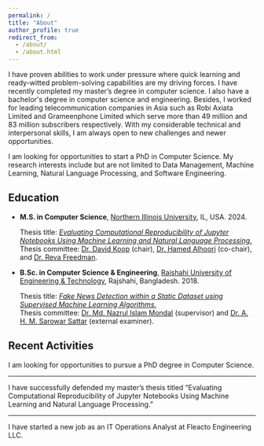 ```yaml
---
permalink: /
title: "About"
author_profile: true
redirect_from: 
  - /about/
  - /about.html
---
```


I have proven abilities to work under pressure where quick learning and ready-witted problem-solving capabilities are my driving forces. I have recently completed my master’s degree in computer science. I also have a bachelor's degree in computer science and engineering. Besides, I worked for leading telecommunication companies in Asia such as Robi Axiata Limited and Grameenphone Limited which serve more than 49 million and 83 million subscribers respectively. With my considerable technical and interpersonal skills, I am always open to new challenges and newer opportunities.

I am looking for opportunities to start a PhD in Computer Science. My research interests include but are not limited to Data Management, Machine Learning, Natural Language Processing, and Software Engineering. 

Education
---------
* **M.S. in Computer Science**, [Northern Illinois University](https://www.niu.edu/index.shtml), IL, USA. 2024.
  
  Thesis title: _[Evaluating Computational Reproducibility of Jupyter Notebooks Using Machine Learning and Natural Language Processing.](https://www.proquest.com/docview/3100751446)_  
  Thesis committee: [Dr. David Koop](https://faculty.cs.niu.edu/~dakoop/) (chair), [Dr. Hamed Alhoori](https://alhoori.github.io/) (co-chair), and [Dr. Reva Freedman](https://faculty.cs.niu.edu/~freedman/).
* **B.Sc. in Computer Science & Engineering**, [Rajshahi University of Engineering & Technology](https://www.ruet.ac.bd/), Rajshahi, Bangladesh. 2018.
  
  Thesis title: _[Fake News Detection within a Static Dataset using Supervised Machine Learning Algorithms.](https://drive.google.com/file/d/1oB37kZCG0zfEIKg_D_zRgzfonTHlVYEM/view)_  
  Thesis committee: [Dr. Md. Nazrul Islam Mondal](https://www.cse.ruet.ac.bd/mondal) (supervisor) and [Dr. A. H. M. Sarowar Sattar](https://www.cse.ruet.ac.bd/sarowar) (external examiner).


Recent Activities
-----------------

I am looking for opportunities to pursue a PhD degree in Computer Science.

------
I have successfully defended my master’s thesis titled “Evaluating Computational Reproducibility of Jupyter Notebooks Using Machine Learning and Natural Language Processing.”

------
I have started a new job as an IT Operations Analyst at Fleacto Engineering LLC. 


